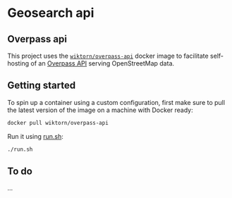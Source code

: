 # Geosearch api

## Overpass api

This project uses the [`wiktorn/overpass-api`](https://hub.docker.com/r/wiktorn/overpass-api) docker image to facilitate self-hosting of an [Overpass API](https://wiki.openstreetmap.org/wiki/Overpass_API) serving OpenStreetMap data.

## Getting started

To spin up a container using a custom configuration, first make sure to pull the latest version of the image on a machine with Docker ready:

```sh
docker pull wiktorn/overpass-api
```

Run it using [run.sh](run.sh):

```sh
./run.sh
```

## To do

...
